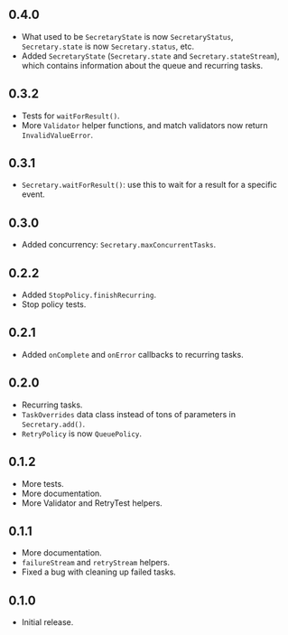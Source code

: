 ## 0.4.0
- What used to be `SecretaryState` is now `SecretaryStatus`, `Secretary.state` is now `Secretary.status`, etc.
- Added `SecretaryState` (`Secretary.state` and `Secretary.stateStream`), which contains information about the queue and recurring tasks.

## 0.3.2
- Tests for `waitForResult()`.
- More `Validator` helper functions, and match validators now return `InvalidValueError`.

## 0.3.1
- `Secretary.waitForResult()`: use this to wait for a result for a specific event.

## 0.3.0
- Added concurrency: `Secretary.maxConcurrentTasks`.

## 0.2.2
- Added `StopPolicy.finishRecurring`.
- Stop policy tests.

## 0.2.1
- Added `onComplete` and `onError` callbacks to recurring tasks.

## 0.2.0
- Recurring tasks.
- `TaskOverrides` data class instead of tons of parameters in `Secretary.add()`.
- `RetryPolicy` is now `QueuePolicy`.

## 0.1.2
- More tests.
- More documentation.
- More Validator and RetryTest helpers.

## 0.1.1
- More documentation.
- `failureStream` and `retryStream` helpers.
- Fixed a bug with cleaning up failed tasks.

## 0.1.0
- Initial release.